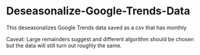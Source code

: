 # Deseasonalize-Google-Trends-Data
This deseasonalizes Google Trends data saved as a csv that has monthly 

Caveat: Large remainders suggest and different algorithm should be chosen
but the data will still turn out roughly the same.
